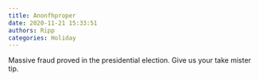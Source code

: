 ```yaml
---
title: Anonfhproper
date: 2020-11-21 15:33:51
authors: Ripp
categories: Holiday
---
```


 Massive fraud proved in the presidential election.
Give us your take mister tip.